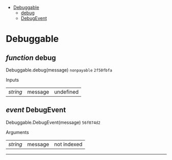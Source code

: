 * [Debuggable](#debuggable)
  * [debug](#function-debug)
  * [DebugEvent](#event-debugevent)

# Debuggable


## *function* debug

Debuggable.debug(message) `nonpayable` `2f50fbfa`


Inputs

| | | |
|-|-|-|
| *string* | message | undefined |

## *event* DebugEvent

Debuggable.DebugEvent(message) `56f074d2`

Arguments

| | | |
|-|-|-|
| *string* | message | not indexed |


---